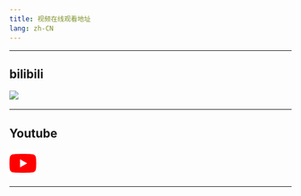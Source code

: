 ```yaml
---
title: 视频在线观看地址
lang: zh-CN
---
```


---

## bilibili
[![](/images/bili.png)](https://space.bilibili.com/373169507/channel/series)

---

## Youtube
[![](/images/yt.png)](https://www.youtube.com/@wangxiang4/playlists)

---















